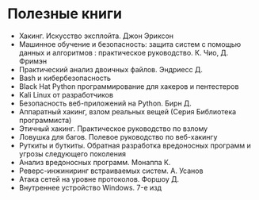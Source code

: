 # Полезные книги

- Хакинг. Искусство эксплойта. Джон Эриксон
- Машинное обучение и безопасность: защита систем с помощью данных и алгоритмов : практическое руководство. К. Чио, Д. Фримэн
- Практический анализ двоичных файлов. Эндриесс Д.
- Bash и кибербезопасность
- Black Hat Python программирование для хакеров и пентестеров
- Kali Linux от разработчиков
- Безопасность веб-приложений на Python. Бирн Д.
- Аппаратный хакинг, взлом реальных вещей (Серия Библиотека программиста)
- Этичный хакинг. Практическое руководство по взлому
- Ловушка для багов. Полевое руководство по веб-хакингу
- Руткиты и буткиты. Обратная разработка вредоносных программ и угрозы следующего поколения
- Анализ вредоносных программ. Монаппа К. 
- Реверс-инжиниринг встраиваемых систем. А. Усанов
- Атака сетей на уровне протоколов. Форшоу Д.
- Внутреннее устройство Windows. 7-е изд
